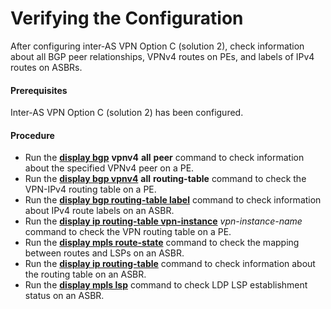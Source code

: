 Verifying the Configuration
===========================

After configuring inter-AS VPN Option C (solution 2), check information about all BGP peer relationships, VPNv4 routes on PEs, and labels of IPv4 routes on ASBRs.

#### Prerequisites

Inter-AS VPN Option C (solution 2) has been configured.


#### Procedure

* Run the [**display bgp**](cmdqueryname=display+bgp) **vpnv4** **all** **peer** command to check information about the specified VPNv4 peer on a PE.
* Run the [**display bgp vpnv4**](cmdqueryname=display+bgp+vpnv4) **all** **routing-table** command to check the VPN-IPv4 routing table on a PE.
* Run the [**display bgp routing-table label**](cmdqueryname=display+bgp+routing-table+label) command to check information about IPv4 route labels on an ASBR.
* Run the [**display ip routing-table vpn-instance**](cmdqueryname=display+ip+routing-table+vpn-instance) *vpn-instance-name* command to check the VPN routing table on a PE.
* Run the [**display mpls route-state**](cmdqueryname=display+mpls+route-state) command to check the mapping between routes and LSPs on an ASBR.
* Run the [**display ip routing-table**](cmdqueryname=display+ip+routing-table) command to check information about the routing table on an ASBR.
* Run the [**display mpls lsp**](cmdqueryname=display+mpls+lsp) command to check LDP LSP establishment status on an ASBR.